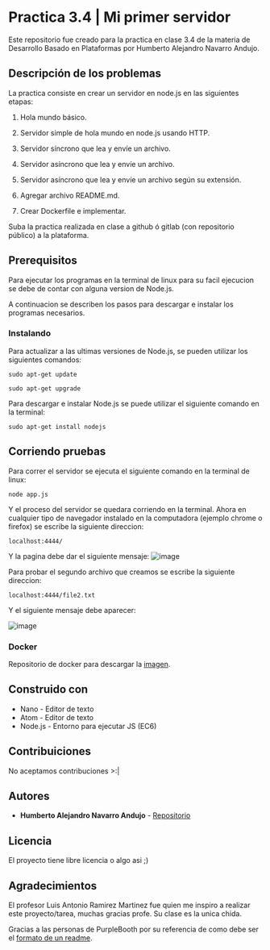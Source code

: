 # Practica 3.4 | Mi primer servidor
Este repositorio fue creado para la practica en clase 3.4 de la materia de Desarrollo Basado en Plataformas por Humberto Alejandro Navarro Andujo.

## Descripción de los problemas
La practica consiste en crear un servidor en node.js en las siguientes etapas:

1) Hola mundo básico.

2) Servidor simple de hola mundo en node.js usando HTTP.

3) Servidor síncrono que lea y envíe un archivo.

4) Servidor asíncrono que lea y envíe un archivo.

5) Servidor asíncrono que lea y envíe un archivo según su extensión.

5) Agregar archivo README.md.

6) Crear Dockerfile e implementar.

Suba la practica realizada en clase a github ó gitlab (con repositorio público) a la plataforma.



## Prerequisitos
Para ejecutar los programas en la terminal de linux para su facil ejecucion se debe de contar con alguna version de Node.js.

A continuacion se describen los pasos para descargar e instalar los programas necesarios.


### Instalando
Para actualizar a las ultimas versiones de Node.js, se pueden utilizar los siguientes comandos:
```
sudo apt-get update
```
```
sudo apt-get upgrade
```

Para descargar e instalar Node.js se puede utilizar el siguiente comando en la terminal:
```
sudo apt-get install nodejs
```


## Corriendo pruebas
Para correr el servidor se ejecuta el siguiente comando en la terminal de linux:
```
node app.js
```
Y el proceso del servidor se quedara corriendo en la terminal.
Ahora en cualquier tipo de navegador instalado en la computadora (ejemplo chrome o firefox) se escribe la siguiente direccion:
```
localhost:4444/
```
Y la pagina debe dar el siguiente mensaje:
![image](https://user-images.githubusercontent.com/10736003/116792724-a920ce00-aa7f-11eb-94d5-a7f43dfaaca3.png)

Para probar el segundo archivo que creamos se escribe la siguiente direccion:
```
localhost:4444/file2.txt
```

Y el siguiente mensaje debe aparecer:

![image](https://user-images.githubusercontent.com/10736003/116792755-ea18e280-aa7f-11eb-88c7-df1b5770e384.png)


### Docker
Repositorio de docker para descargar la [imagen](https://hub.docker.com/repository/docker/fanpug/app-server).

## Construido con
* Nano - Editor de texto
* Atom - Editor de texto
* Node.js - Entorno para ejecutar JS (EC6)


## Contribuiciones
No aceptamos contribuciones >:|


## Autores
* **Humberto Alejandro Navarro Andujo** - [Repositorio](https://github.com/fanpug)


## Licencia
El proyecto tiene libre licencia o algo asi ;)


## Agradecimientos
El profesor Luis Antonio Ramirez Martinez fue quien me inspiro a realizar este proyecto/tarea, muchas gracias profe. Su clase es la unica chida.

Gracias a las personas de PurpleBooth por su referencia de como debe ser el [formato de un readme](https://gist.github.com/PurpleBooth/109311bb0361f32d87a2).
